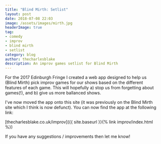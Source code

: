```yaml
---
title: "Blind Mirth: Setlist"
layout: post
date: 2018-07-08 22:03
image: /assets/images/mirth.jpg
headerImage: true
tag:
- comedy
- improv
- blind mirth
- setlist
category: blog
author: thecharlesblake
description: An improv games setlist for Blind Mirth
---
```


For the 2017 Edinburgh Fringe I created a web app designed to help us (Blind
Mirth) pick improv games for our shows based on the different features of each
game. This will hopefully a) stop us from forgetting about games(!), and b)
give us more ballanced shows.

I've now moved the app onto this site (it was previously on the Blind Mirth
site which I think is now defunct). You can now find the app at the following link:

[thecharlesblake.co.uk/improv]({{ site.baseurl }}{% link improv/index.html %})

If you have any suggestions / improvements then let me know!

